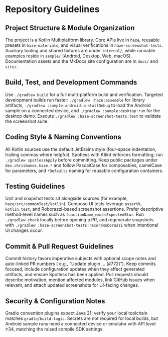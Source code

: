 # Repository Guidelines

## Project Structure & Module Organization

The project is a Kotlin Multiplatform library. Core APIs live in `haze`, reusable presets in
`haze-materials`, and visual verifications in `haze-screenshot-tests`. Auxiliary tooling and shared
fixtures are under `internal/`, while runnable examples reside in `sample/` (Android, Desktop, Web,
macOS). Documentation assets and the MkDocs site configuration are in `docs/` and `site/`.

## Build, Test, and Development Commands

Use `./gradlew build` for a full multi-platform build and verification. Targeted development builds
run faster: `./gradlew :haze:assemble` for library artifacts,
`./gradlew :sample:android:installDebug` to load the Android sample on a connected device, and
`./gradlew :sample:desktop:run` for the desktop demo. Execute
`./gradlew :haze-screenshot-tests:test` to validate the screenshot suite.

## Coding Style & Naming Conventions

All Kotlin sources use the default JetBrains style (four-space indentation, trailing commas where
helpful). Spotless with Ktlint enforces formatting; run `./gradlew spotlessApply` before committing.
Keep public packages under `dev.chrisbanes.haze.*` and follow PascalCase for composables, camelCase
for parameters, and `*Defaults` naming for reusable configuration containers.

## Testing Guidelines

Unit and snapshot tests sit alongside sources (for example, `haze/src/commonTest/kotlin`). Compose
UI tests leverage `assertk`, `kotlin.test`, and Roborazzi-based screenshot assertions. Prefer
descriptive method-level names such as `functionName_emitsExpectedBlur`. Run `./gradlew check`
locally before opening a PR, and regenerate snapshots with
`./gradlew :haze-screenshot-tests:recordRoborazzi` when intentional UI changes occur.

## Commit & Pull Request Guidelines

Commit history favors imperative subjects with optional scope notes and auto-linked PR numbers (
e.g., “Update plugin … (#772)”). Keep commits focused, include configuration updates when they
affect generated artifacts, and ensure Spotless has been applied. Pull requests should describe
motivation, mention affected modules, link GitHub issues when relevant, and attach updated
screenshots for UI-facing changes.

## Security & Configuration Notes

Gradle convention plugins expect Java 21; verify your local toolchain matches `gradle/build-logic`.
Secrets are not required for local builds, but Android sample runs need a connected device or
emulator with API level ≥34, matching the raised compile SDK settings.
